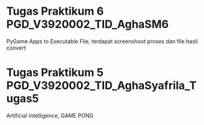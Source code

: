 # Tugas Praktikum 6 PGD_V3920002_TID_AghaSM6
PyGame Apps to Executable File,
terdapat screenshoot proses dan file hasil convert
# Tugas Praktikum 5 PGD_V3920002_TID_AghaSyafrila_Tugas5
Artificial intelligence, GAME PONG
